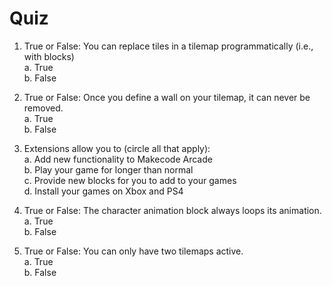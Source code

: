 # Quiz

1. True or False: You can replace tiles in a tilemap programmatically (i.e., with blocks)\
a. True\
b. False

1. True or False: Once you define a wall on your tilemap, it can never be removed.\
a. True\
b. False

1. Extensions allow you to (circle all that apply):\
a. Add new functionality to Makecode Arcade\
b. Play your game for longer than normal\
c. Provide new blocks for you to add to your games\
d. Install your games on Xbox and PS4

1. True or False: The character animation block always loops its animation.\
a. True\
b. False

1. True or False: You can only have two tilemaps active.\
a. True\
b. False
